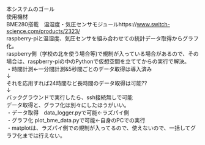本システムのゴール<br>
使用機材<br>
BME280搭載　温湿度・気圧センサモジュールhttps://www.switch-science.com/products/2323/<br>
raspberry-piと温湿度、気圧センサを組み合わせての統計データ取得からグラフ化。<br>
raspberry側（学校の北を使う場合等)で規制が入っている場合があるので、その場合は、raspberry-piの中のPythonで仮想空間を立ててからの実行で解決。<br>
・時間計測←一分間計測&5秒間ごとのデータ取得は導入済み<br>
↓<br>
それを応用すれば24時間など長時間のデータ取得は可能??<br>
↓<br>
バックグラウンドで実行したら、ssh接続無しで可能<br>
データ取得と、グラフ化は別々にしたほうがいい。<br>
・データ取得　data_logger.pyで可能←ラズパイ側<br>
・グラフ化 plot_bme_data.pyで可能←自身のPCでの実行<br>
・matplotは、ラズパイ側での規制が入ってるので、使えないので、一括してグラフ化までは行えない。<br>
